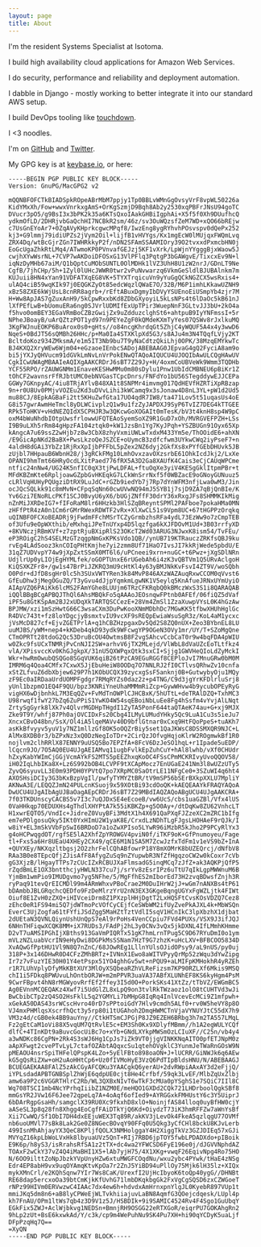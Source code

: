 ```yaml
---
layout: page
title: About
---
```


I'm the resident Systems Specialist at Isotoma.

I build high availability cloud applications for Amazon Web Services.

I do security, performance and reliability and deployment automation.

I dabble in Django - mostly working to better integrate it into our standard AWS setup.

I build DevOps tooling like [touchdown](http://docs.yaybu.com/projects/touchdown/).

I <3 noodles.

I'm on [GitHub](https://github.com/Jc2k) and [Twitter](https://twitter.com/Jc2k).

My GPG key is at [keybase.io](https://keybase.io/jc2k), or here:

    -----BEGIN PGP PUBLIC KEY BLOCK-----
    Version: GnuPG/MacGPG2 v2

    mQQNBFOFCTkBIADSpkROpeABrMbM7ppjy1Tp0BBLvWMnGgOvsyVrF8vpWL50226a
    KidYMxXh/Fow+wwxVnrkxgAmS+OrKgSzmjD9Bqh8Ab2y2530xqPBFrJNsU94goTC
    DVucr3pO5/g9BsI3x3bPK2k35a6KTsQxoIAakGHBiIgphAi+X5f5f0Xh9DUufhcQ
    ydkmOfLD/2DHRjvbGaQchHI7NCBkR2sm/46z/sv3OuWQzsfZeM7WD+xQO66bREjw
    c7UsGnEYoAr7+0ZqAVyKHprkcgwcMPqf8/IwzEng8ygRYhvhPOsvspv0dQePx252
    kj3+G9lmmj79idiUPZs2jVym2Oil+lijfB1vHVYgs/Kx1mgEcW0lMUjqxFWQmLvq
    ZRX4Dq/wtBcGjrZGn7IWHRkkyP2f/nDN2SFAmSSAAMIOry39O2tvxxdPxmcbHN0j
    EoGcUgaZhkRtLMq4/ATwmoKP0PVnvafGEJzj5KF1vXrk/LpWjnYYgggBjxWaow5J
    cwjhXYwWsrNL+7CVP7wAKDoiDFOSxG13VlPFlq3PqtgP3bGAWgvE/TixcxEv9N+l
    iqNzDyMHb67aiM/Q1bQptCuMObSUNTL0OlMDHk1lVZ3UhH8U1zW2nrJ/GDnLT9Ne
    CgfB/7jhCHp/5h+1Zyl0lUHcJWWR0twr2vPuNvwarzq6VkmGeSldlBJUBAlnkm7m
    KUJuii8HN4xYan91VDFATXqEG8VK+5TYXTrqicuVn9yYuGgQCkNGZCX5wsRxis4+
    ulAQ4ciB59wqKIk97j0EQGKZyOt85edcWqzlQWaE7O/32B/M6P1imhLKkawUZNH9
    xBz58ZXE6kWjUsL8cnRR8agrb+/rEftABuxDgmyIbDVyYSUEnoEiUSmpYb4zjr7M
    H+Ww8ApJAS7gZuxAnH9/5kCpwRxxbKd8ZDbGXyoyiL5kLsNPs4t6lDaOc5kB61nJ
    lXfPEfLwB+bUomuERa6ng0SJVrlUDMIfExUpTPir3WuepNnF3GLtvJJ3bU+2kO4a
    f5hvo0omBEY3EGaVRmBoCZBzGwijZx9uZdduzclghSt6+ahtpuB9IyYNFmssI+5r
    NPheJBoayB/uArQZtzPOT1yd97n9PEYeZgF0kQMdeKXmTyYes07QSWv8rJxlkuMQ
    3KgFWJnuEOKP6BuArox0s0+gHts//o84ncgKhrdqGt5ZhjC4yWQUF5A4x4y3wwD6
    NqeS+0BdJT56sQMBh26HHc/p+Ma0Ia4STXKlpXd5G3/s8AJu4m3N4TQqfLVjy2KT
    BcltdoKoz934ZMksmA/e1m5IT3Nb9bu7T9yNaCdtzQkiLhj0OPK/38MzqEMYkwTc
    BJ4KXQ2XryWEw6Wjm04+eGzaoeIEnbcSADojABEBAAG0JEpvaG4gQ2FyciA8am9o
    bi5jYXJyQHVucm91dGVkLmNvLnVrPokENwQTAQoAIQUCU4UJOQIbAwULCQgHAwUV
    CgkICwUWAgMBAAIeAQIXgAAKCRDrJ6sBT7Z29Jy+H/4oxmCoUBVeWk9Wmm3TQDHb
    YCF55RPO/rZAUWGNMm1EnaveKESHwMMu0m80sDylu1Pnw1UbIdCMBNEU6pBiKr1Z
    tOhCF2wavnsrFfRJbtUMC0ebNVGasTCpcDnrs/FNFdYo1bU56STegddywEJJCEPa
    GGWy7GKnpyAC/4iu8TRjAYlvB48XA1t8SNPMr4imvmg017QdHEVfHZRTiXpRBzap
    9n+r0U8Uv0PMjvVOZEu2Kd3uDVvLihi3kWCamq9x3sJonaw4D8nL3YL+pW1d2Ud5
    mu88CJ/8EpkAGBaFi2tt5KHuZwfGta17UO4qdR7IW8/ta471Lov5t51uqasUs4oE
    G8i57gwrAwmHeTmcl8yDLWCivplzQ1w9u1fzZyJAPDXJ9SyP6TvIZ7DEG4kTTGEE
    RPk5ToHKV+vHdNEZQIdX5CPHJR3w3QKcwGoXOGAIt0mTesK/bV3t4knH8sp4W9pC
    oxM4bWuNhdbIOtpUwsfrlowwUFQTEAoSyemSoXZ9R1GuD7xOh/MVRGVEFPZH+LSs
    I9B9uLXh5rRm84gHpzFA104ztqk0+kW1JzsBn1Yg7KyJPqh+YSZBUGn91Oyx65Xp
    kAngcA7u69ssZ2wHjb7z8w3CbX8zhyVxmiUWLwTxdxM433Ym5e/ThOOidE6+ahXN
    /E9GicApNKd2BaBX+PwsLkzoQeJSZCE+oUymcB3zdfcfwm3UYkwCWq2iyPseF7+n
    4aldH8dGAi3YbZz1RjRxXpIjbPFFbL5pZex2NZ6dyj2GkfXs8xPYfGEbDHUvk5JB
    zUjbl7HHpauB6WbnH28/j3gRCkFMg10LmhOvxzavOXzsrbE61OhkIcdJkj2/LxXe
    OPANI9hmTmt66HRyOcdLXitPaed776fRX5A3D2Ga8XAUfK4Cais3eCjCAUqWPCme
    ntfic24nNw4/UG24K5nfIC0qX3tjPwLDFAL+ftuOqXe3yiV4KESgGklItpmPBr+t
    MFdKBZmKte6RpljoawGZpbGvHKEqkG7LCkWnSrrNxf5f0WBZacE9oGNoyGUNuuz5
    cLRlVqHUHyPQUgziDtRX9LuJdC+rGZb9iedYb7j7Rp7dYnWFM3nfjLwa0wM3/Jin
    ocJQcSQLkk91c8mMvN+CFpqSqNn60cwUVwNQ94mJ5SYB1j7sjD9ZA7qBjQnBIe/K
    Yv6Gzi7ENoRLcPKf1SCJ0BvyU6yX6/bUGjZNffF30drY36xRxgJFs8SHMMKIkMig
    nZnMiJXRDeIG7+fIFoRaM8lr6HHzkb3HlSZqBReyntSPMl2PAFboe7pokaHMa0MN
    zHFfPtR4zA0n1Cm6rGMrRWexRDWTF2vRx+XlXwCL51s9Vpm8UC+67tHGPPzOrqkq
    uQINBFOFCXoBEADRj9jFwdmFFchMSrTCZyGrmbzhsRFa4ydL73EzWw9o7zCmpTEB
    of3Ufu9eOpWXthib/eMxhqiJPeTnUYxp4D5lqzfga6kXJFDOvM1Ud+3B03rrfyXD
    +8KVNczjRBmKVf+z7zptRjuBXipRlS23OKcT2Wd03ARUG3NJwxK8ism54/TvFEu/
    eP3ROigC2hS4SELMzGTzqgpNmGxKPKsVdo1QB//ynUB719KTRauczZRKfsQBJ9ku
    rvEg4LAdSooz3knCOIqPHtKmjhe7yi2zmm8Uf71HaO7IvsJI7kkRjWede5pbdU/E
    31qZ7UDVvpY74w9jXpZxtSSmX0MT6l6/uPCneei9xrn+nuGC+t6Pwz+jXgSDlNRn
    UdjlrUp0yLIOjEgHYMLfek/oGOPTUnxE6rUGebAh6i4zK3vQBTVm1Q5URvAclgoH
    KiQSXKZFr8+/gw1s47BrPiJZKRQ3mU9cHtKl4y63yBMJNkKvFsvI4ZT9V/woSQbh
    O0Pdr+dJfD8sgHr0lc5h3SUxVWTYRen3k84MvP846AXzWAZAuqRxwCCOM0qVvst6
    GfEuDhw3jMegOGuZQ/T3yGvu4dJjpYqmkmLgwNK1V5eylq5KnAfueJRNxUYmUyiO
    AIApVZQ6PAiKk6lcMS2FAmYGhe8LUUjm6TRzCFKRqbQ0kBMczWxS3S1i8QARAQAB
    iQQlBBgBCgAPBQJThQl6AhsMBQkFo5qAAAoJEOsnqwFPtnb0AFEf/06fiQZ5dVaf
    iPF5u8GtKSpAm2BJ2xUDqXkTARTQSCCezE+28Vm4ZmSl1ZzaXuwpVYsL0K4hGzAw
    BPJMW/xzi1mSzHwtG66C3wsaCXm3DuPwKooXNmMDbhDc7MGwKK5tfbwXHUhHglGc
    R4DVc743t+fz8loYDgcjyBsmxtvIU9vcXF9sREQpEwiaWsuSgR3z/KoL4aM1ycxc
    jVsMcD827cf+EjvZGETPrlA+q1hCBZHzpgaxDv5Qd2S8ZQ0nUX+Zeo3BYbnEL8LU
    uuMJBS/yWM+nep4+kKDeb4qkD93ydk9WFcwgYP9OGeN3OVy1mr/UY/T+SZoMgQne
    CTmOPRTt28tdoG2Qc53DruBcOU4OwtmsB8F2vgSAhcvCcbCaT0r9w4bqFDA4pWIU
    w0Zkc9fsUCxTNMRjPvCnNJI2SW+arhvV6jTX2MLejd/VlWbL8dVaUZcEoTLtfkz4
    vlA/XPisvccKv0KhGJgkpX/31nU5QXWPqxQtk3sxCI+Sjjg1GWVHeQIoLdZyMckI
    Wkr+hwRmOwubQSQGo8SGqVUK6qiB26tPzCA9EGuRGGf8CEPloJvI7MnuGRw0bM0M
    IMRM6q4Qoa4CMfx7CxwX5JjEbuHeiW8OODq7O7NNLRJ2fI0CTlvsQRhwZv10cnfa
    xStZLfvuZ6dbXbjew629P7h1KObUCQX39zycxgSsF5anknj0B+GutwybyOju1MQy
    zF9Ec0aIRDaaUrdUOMPFgdgr7RMqRYZs0daz2z+p4TNG/C9d3jgYrKFDlrluSrj8
    yUnl1bzpmO1EQ4F9QU/bpz3KNRiYneUhaMMMmRiZcp+GywWHvw4b9ycubOPEyRyG
    vigHX6wDjbnhkL7M3EqQZv+FvMdTnOWPlCJHCBxK/5hUTtL+deTRAlDZQ+TxhMC3
    U98rwqf1fwY27bZq6ZuPPiS1YwKO4W54sqEBoiNbLuEe8Fg4hSsfm4vYvjAlLNqt
    ZrtySgGyrk8lXk7v4QlvrMGDHpTHgdI1ZyTA5PonF644taQTAeK74au+G+xj9MJX
    Zke9T9Y/whfj87Ph0ajOVCIDxFs20Cbg4ILMyLUMudYHky5Qc9LuA1Cu3s5ieJu7
    XncxCBvO48bn/SsX/Ol4iA5lqeMAVv40D9bflGtnar0xCxq9HtFQoPpeS+tuAKh7
    asKkBfvyyv5yuV1y7NZ1mllzGf8OK5oOQZrBiy5set1QaJKWsC8DSSMXQR9NJC+L
    AlMx8XDB0r3/bZPxNz3xQ0DzNegIoTDr+2CirQzJOfvgHqjoKlrW2ROgmwkBf1R0
    nojlvm2clhRRlX87ENNY9uUSQ5Bo7EPZfA+8FcV6DzJeSO1hqL+r1Ipade5uEDP/
    lCqcn9JO/7O5AQ0EU4UJgAEIAMvq11ugbFvlkEpZuhCuY+hAl8lwhb/vXf0CHUdr
    hZxyKabYWImCjGGjVcmAYkFS2MTS5pEEZhxqKoOC4FSsCPmMCKRIvyUvoQQOV58/
    iH02IqLhbIKa8X+Lz6S992bOB4LCVPF9tXCApMocz7EnUGaE241Nm3l8wUZzUTy5
    ZyvQ6syuvLL3E0m93PDH0YPVtQ7po7XRpMC0SaOtrLE11NFgCe0+3SZuWI4q6ht4
    AXOSHsiDCIy3G3bKxBzpVgIl/pwfyTYMYZtBR/tV9mSP56bSErBXkpXXLU7MpliY
    AKNwA3E/LEQQZJmN24PULcnKSuoj9x59XOtBi93cdOoQK+kAEQEAAYkFRAQYAQoA
    DwUCU4UJgAIbAgUJBaOagAEpCRDrJ6sBT7Z29MBdIAQZAQoABgUCU4UJgAAKCRA+
    7f03TKDUnscyCACBS5v7I3c7uQJDxSE4eEcoeB/vw6UcS/cbs1uaGZBl/Vfx4lUS
    0VaHHkqp70EDUXHs4gThdlXHYPtA7k55iKBKZp+g5O0Ay+/dtDqKw8ZU62VnhcLT
    H1xwrEQTO5/VndIc+JidreZ0VuyBFi3MdtX1h4X691QaPXqFJZzeXC2mZRC1bIfg
    em7ePDlgosuQky5IKt0YxHImU2W1yaK8E/CrxdLzNDhTLgFJgsLHOHAeF9rQJk/I
    w8iY+EL3mSkVVbFpSwI6BRDoD7a1oZwXPIso5LYwR96iMzbR5kJho2P9PCyRlYx3
    g4oHCPwqgdOT/rgfSE5lA2XhfZpYROWGV4pviN0f/iTKF9oK+GfPnumoyeu/Fage
    tl+Fxs5a6Hr8UEaU4XHEy2CX49/qCE6M1N1SA5M7ZcwJzfxTdFm1v1eVS9bZ+InA
    +QUYXEy/NKXqzltbgsj2O2zhrFelCQhABfowrP18Y8mXOMrK8bUZEQrcj/dNfbV8
    RAa3B0e8TEpcQfjZJisAfF8AfygZuSq9nZYupwbR3NfZfHgqzoCW2w0kCoxr7cVb
    gG3XjzB/lHgayTTPs7zCUcIZxRCBUJXaFlmsadG5inqMCq7zJfZ+ak3AQKPjQfP5
    rZqdBmLE1OX3bntthcjyHWLN337cu7j/srYv8zEsrIPz6uTtU7qIkLgpMWWnuM6B
    YjmBm1wmPio9IMUDgvmo7yg5NFhe/5/MgFfhES2mIborEd73H2zvqBDwsfZnjh3R
    ryPaq91tevQrEICMDl99m4ARmWhxvPBoCrae2M0DuIHrW2jJ+wGm7nANXBs4tP61
    bDAmbbJBLGRqchcQEDfo9FzDeMlrzYrU2nN3EX3GKgeBqngUGYxFgWZLjtk4FIWt
    Oiuf8E1ZvH0zZXQ+iHIVceiDrm8Z1PXzplHHjDgtT2LxHQSFtCvsKOsVDZQ7Cez8
    zEhc0eR1FS94mi5Q7jdWTmoPcVOfCyCEjfCeSWbWM2ifUyZvePkAJXL4k+MbWSQn
    EverC3UjZogfa61tFYfiJSdZgg5MaHZtTztVdlI5sqV1HCnIkC3lpXbzhX1djbat
    2dUEtaN3QVNLQiynUshUnQpS7eAl9rPoHs4VenCCpiu7FVd4PUXs/VSX9J3ifJQJ
    6NHnTHFiqwXCQK8MM+iX7RUDs3/FAdPj2hL3y0CNv3vQx5jkDXNL4IfLMmhKHmme
    D2vT7uAMSIPGhIjXBths913GaVmPIQRTx51gK7hmLrnTPug5C9D67RYuDmI0o1ym
    mVLzNZLuabVcrIN9eHyDwi8DGPkMsSSNam7HzT9G7zhzK+uHcLXV+BFBCOO5834D
    XvAQwGfPptHU1Vl9N8Q7nZnC/68JOwREg1LllnYUlsOJidOPsy9/aL9nUS/py0uj
    318P+3x146DHwR0D4CFzZMhBRTz+IVNnX1Ewo8aWITVPyyQrMp52zWqu3dYwZipg
    Ir7z7vFuzYIE30H01Y4etPspx51YO4ghhGv5wt+nPQU9+aLMIFpKMHokhR4yRZEh
    r1R7LUhVplyDfyMkKBtXUY3MlOyXSQbeaRZhVLReFizsm7KP90RZLXf6Mkis9MSQ
    chI1i5FDkq8PWUvuLhOntbORJW+m2mPPVR3uaVA37ABfXLUNhEF8KS6kyHgm4PsM
    9CwrFBpvt4hN8rMGWyovRrfEf2ffey3I5d0O+PorkSKs41XtZz/tTbVZ/EWGmBC5
    Ag0EVnnMCQEQAKz4Xwf7i5UdGlZL8xLpQ9on3tvlRkTWzaoz1olO8tCUHTVd3wJi
    BwCbibCTp2zQ4SO2HsFklL5q2YGMYLi7bMHpG8IqRq4InlVcevEcMCi9Z1mfpwh+
    xGekA50DAS43srWCscHvro40rD7sPPtoiGdY7Hlv9cmdh5ALf0+rv0W5heVY8p8O
    VJ4mxPHMlqsXscrfhQct3y5rp80i1tUGAhoh2DmqHWMCTnVjaVYNUYJtC55dX7h9
    VM3z4d/cGB0ek4BB9auYny//CtkHTSmCJPGjP8JZ9EZEH6BRbg3h7m2TA557LMqL
    Fz2gEtCaM1oVi88X5vqUM7QtRvlE5c+EM3Sh0Kx9XDlyfMBmm//h1A2egWULYCQf
    dlfC+4TInKDt9aBuvcGocUiBc7o+xYb+GNdLXYkpMWSmOzLCIuXF//C25n/vb4y4
    a3wNDKc86CgPN+2Rk4S3sWJ6Hg1CpJs7iZk9VT0jjgVINKKNqAITO0pfETJNpM0z
    aApXFwgt2cvePTvLyL7ctafOZAbtAQqxcSu1qtehOVgklC3YunmJeTWaRnGOsW9N
    pMEAOU4nsrSpiTHFelQPspK4LZo+5yElFBto898oaON+J+lUCRR/GiNWJk6q6AEw
    kG5gQsRiZXw+oH2uAoHHtCp6+Uz0fIVMoHyE3VzQ6PdTIpBldsHNU/N/ABEBAAGJ
    BCUEGAEKAA8FAlZ5zAkCGyAFCQKu3YAACgkQ6yerAU+2dvRWpiAAxAY3d2eFjjQ/
    iYPLsdadAPBTGNBSplZhWjE6qdpUE0cjt8He4Crfbf/59qk3LvEF/MlbZqUxZlbj
    amw6a9P2c6VGGRTHlrC2Rb/WL3QXBxNIvT6wTkF3cMUa0pYSghS1e7SQiC7IIl8C
    Wq708TSCI1mb4NcYPrhqIiibZ1NZM0E/meHQO1GXDd2CQk721LHDrboolQgkSBf8
    mmGsYR2JVw16F6Jee72qpeLq7A+4oAqf6ofIed9+AYRGGxkFMHUstY6c3Y5UiprJ
    6bDArRgpGsaHh/samgclX39RU0Xc9fkxhD8xlO+NoinjfAS84lloq0uyBfHW0cjY
    aASeSL3p8q28fn8Xhgg4EoCgfFAiDTkYjQ6Kd+OiydzT73iK3hmRFFZw7aWnYsBf
    Xii7CwWQ/Sf1ObI7DH4dxEEjuWEX3Tq89R/akKV3jLevOk4FkeA5qzlqgU77OVMf
    nb6uoUMVl77sBk8Lak2Ge0Z8NGecBOvqY90FFq0U5Qkg3yCfCHl8bckU8KJvLerb
    499IsnMhAhjayYX3QeC8KPljfQOLX3NMHolggaY4H2XiggTkVz3GZJDIEq57xGJi
    MVYqZ16kpLbWoLVxHk8lbyuaUVz5QnT+RIj7RBD6jpTOY5fwbLPDADXdo+pIBoik
    E9K6p/h8yS3/isRrahsRfSA1z2tTX+dc4wa2YFWCSD6FyE196e0j/dJGVVNphdAZ
    TOAxF2wCkY37vZ4Q4iMaBHI1X5+lAb7yjH75/4X1XKg+vwqF26EqivNpg4Ro75HO
    N/6OO9ilttZoNpJbzkYVpUnyHZw6xtuMWGFCOqdNu/wxu2ybc4PYwk/tHaE4zNSg
    Edr4EP8abH9vx9uqOYAmqKtvKpOa7r2ZnJ5YiBD94uPllOy75Mjk6lH35lz+XIQx
    mykXMnCrl/e2KQhSqnw7YIr7Ws8CaK/UrexfI2UjHcIbyoK6toQp40ygG//DHNBt
    RE68dap5ercxoOa39btCmKjkKfUvhG71lmbDKqkbgGk2FxVgCgSQSD6zxCZWGoeT
    rNPz99HIVm0ERVwzwC4IAAc7dx4ew6h+hdvdxAmHrnxpnYlgJL0KyebR897VUp1t
    mmiJKq5dm8n6+aB8lyCPWeEjWLTvkhiiajuvLaBN8AqmfG3QOejcdqesk/LUpl4p
    kh7FnAU/OPm1ltWs7qb4z3D9V1z5J/HSBDIk+9i9SAMIC4524Rv4F4Sgo1GuUbqY
    EGkFix5ZWJ+AclWjbkvg1NEDSn+BmnjRH9OSGG22eRTXGoR/eiqrPU7GOKAhgRn2
    9hLp2zUt+BsE6kxwkAd/Y/c3k/cp9m4WePuhNu9SK4Pu7XH+hi90qYCDyK5uaLjf
    DFpPzqHq7Q==
    =XyQN
    -----END PGP PUBLIC KEY BLOCK-----
